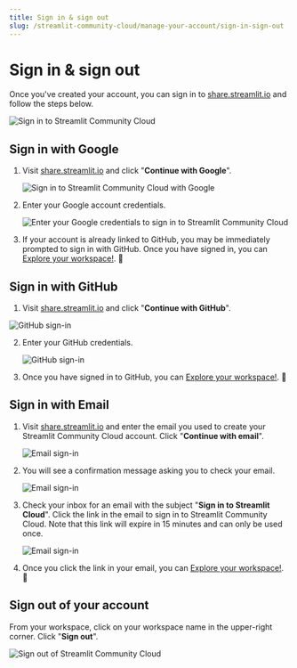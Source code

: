 ```yaml
---
title: Sign in & sign out
slug: /streamlit-community-cloud/manage-your-account/sign-in-sign-out
---
```


# Sign in & sign out

Once you've created your account, you can sign in to <a href="https://share.streamlit.io" target="_blank">share.streamlit.io</a> and follow the steps below.

![Sign in to Streamlit Community Cloud](/images/streamlit-community-cloud/sign-in.png)

## Sign in with Google

1. Visit <a href="https://share.streamlit.io" target="_blank">share.streamlit.io</a> and click "**Continue with Google**".

    <div style={{ maxWidth: '80%', margin: 'auto' }}>
        <Image src="/images/streamlit-community-cloud/sign-in-Google-1.png" alt="Sign in to Streamlit Community Cloud with Google" />
    </div>

2. Enter your Google account credentials.

    <div style={{ maxWidth: '80%', margin: 'auto' }}>
        <Image src="/images/streamlit-community-cloud/sign-in-Google-2.png" alt="Enter your Google credentials to sign in to Streamlit Community Cloud" />
    </div>

3. If your account is already linked to GitHub, you may be immediately prompted to sign in with GitHub. Once you have signed in, you can [Explore your workspace!](/streamlit-community-cloud/get-started/explore-your-workspace). 🎈

## Sign in with GitHub

1. Visit <a href="https://share.streamlit.io" target="_blank">share.streamlit.io</a> and click "**Continue with GitHub**".

<div style={{ maxWidth: '80%', margin: 'auto' }}>
    <Image src="/images/streamlit-community-cloud/sign-in-GitHub-1.png" alt="GitHub sign-in" />
</div>

2. Enter your GitHub credentials.

    <div style={{ maxWidth: '80%', margin: 'auto' }}>
        <Image src="/images/streamlit-community-cloud/sign-in-GitHub-2.png" alt="GitHub sign-in" />
    </div>

3. Once you have signed in to GitHub, you can [Explore your workspace!](/streamlit-community-cloud/get-started/explore-your-workspace). 🎈

## Sign in with Email

1. Visit <a href="https://share.streamlit.io" target="_blank">share.streamlit.io</a> and enter the email you used to create your Streamlit Community Cloud account. Click "**Continue with email**".

    <div style={{ maxWidth: '80%', margin: 'auto' }}>
        <Image src="/images/streamlit-community-cloud/sign-in-email-1.png" alt="Email sign-in" />
    </div>

2. You will see a confirmation message asking you to check your email.

    <div style={{ maxWidth: '80%', margin: 'auto' }}>
        <Image src="/images/streamlit-community-cloud/sign-in-email-2.png" alt="Email sign-in" />
    </div>

3. Check your inbox for an email with the subject "**Sign in to Streamlit Cloud**". Click the link in the email to sign in to Streamlit Community Cloud. Note that this link will expire in 15 minutes and can only be used once.

    <div style={{ maxWidth: '80%', margin: 'auto' }}>
        <Image src="/images/streamlit-community-cloud/sign-in-email-3.png" alt="Email sign-in" />
    </div>

3. Once you click the link in your email, you can [Explore your workspace!](/streamlit-community-cloud/get-started/explore-your-workspace). 🎈

## Sign out of your account

From your workspace, click on your workspace name in the upper-right corner. Click "**Sign out**".

<div style={{ maxWidth: '80%', margin: 'auto' }}>
<Image alt="Sign out of Streamlit Community Cloud" src="/images/streamlit-community-cloud/account-sign-out.png" />
</div>